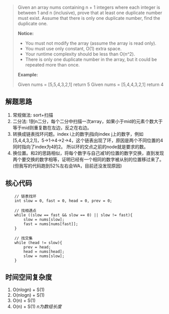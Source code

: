 > Given an array nums containing n + 1 integers where each integer is between 1 and n (inclusive), prove that at least one duplicate number must exist. Assume that there is only one duplicate number, find the duplicate one.
>
> **Notice:** 
>+ You must not modify the array (assume the array is read only).
>+ You must use only constant, O(1) extra space.
>+ Your runtime complexity should be less than O(n^2).
>+ There is only one duplicate number in the array, but it could be repeated more than once.
>
>**Example:** 
>
>Given nums = [5,5,4,3,2,1] return 5
>Given nums = [5,4,4,3,2,1] return 4

## 解题思路

1. 常规做法: sort+扫描
2. 二分法: 1到n二分，每个二分中扫描一次array，如果小于mid的元素个数大于等于mid则重复数在左边，反之在右边。
3. 转换成链表找环问题。index i上的数字j指向index j上的数字，例如[5,4,4,3,2,1]，5->1->4->2->4，这个链表出现了环，原因是两个不同位置的4同时指向了index为4的2。
所以环的交点之前的node就是要求的数。
4. 换位置。和2的思路相似，将每个数字与自己减1的位置的数字交换，直到发现两个要交换的数字相等，证明已经有一个相同的数字被从别的位置移过来了。(但我写的代码跑到52%左右会WA，目前还没发现原因)

## 核心代码
        
        // 链表找环
        int slow = 0, fast = 0, head = 0, prev = 0;
        
        // 找相遇点
        while ((slow == fast && slow == 0) || slow != fast){
            slow = nums[slow];
            fast = nums[nums[fast]];
        }
        
        // 找交集
        while (head != slow){
            prev = head;
            head = nums[head];
            slow = nums[slow];
        }


## 时间空间复杂度

1. O(nlogn) + S(1)
2. O(nlogn) + S(1)
3. O(n) + S(1)
4. O(n) + S(1)
*n为数组长度*
